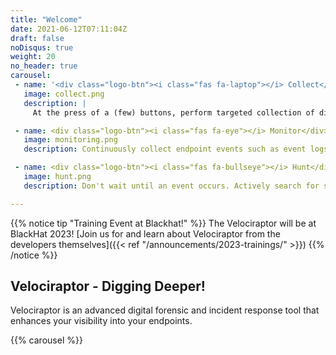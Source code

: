 ```yaml
---
title: "Welcome"
date: 2021-06-12T07:11:04Z
draft: false
noDisqus: true
weight: 20
no_header: true
carousel:
 - name: '<div class="logo-btn"><i class="fas fa-laptop"></i> Collect</div>'
   image: collect.png
   description: |
     At the press of a (few) buttons, perform targeted collection of digital forensic evidence simultaneously across your endpoints, with speed and precision.

 - name: <div class="logo-btn"><i class="fas fa-eye"></i> Monitor</div>
   image: monitoring.png
   description: Continuously collect endpoint events such as event logs, file modifications and process execution. Centrally store events indefinitely for historical review and analysis.

 - name: <div class="logo-btn"><i class="fas fa-bullseye"></i> Hunt</div>
   image: hunt.png
   description: Don't wait until an event occurs. Actively search for suspicious activities using our library of forensic artifacts, then customize to your specific threat hunting needs.

---
```


{{% notice tip "Training Event at Blackhat!" %}}
The Velociraptor will be at BlackHat 2023! [Join us for and learn about Velociraptor from the developers themselves]({{< ref "/announcements/2023-trainings/" >}})
{{% /notice %}}

## Velociraptor - Digging Deeper!

Velociraptor is an advanced digital forensic and incident response
tool that enhances your visibility into your endpoints.

{{% carousel %}}
